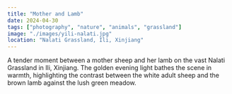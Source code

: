 ```yaml
---
title: "Mother and Lamb"
date: 2024-04-30
tags: ["photography", "nature", "animals", "grassland"]
image: "./images/yili-nalati.jpg"
location: "Nalati Grassland, Ili, Xinjiang"
---
```


A tender moment between a mother sheep and her lamb on the vast Nalati Grassland in Ili, Xinjiang. The golden evening light bathes the scene in warmth, highlighting the contrast between the white adult sheep and the brown lamb against the lush green meadow. 